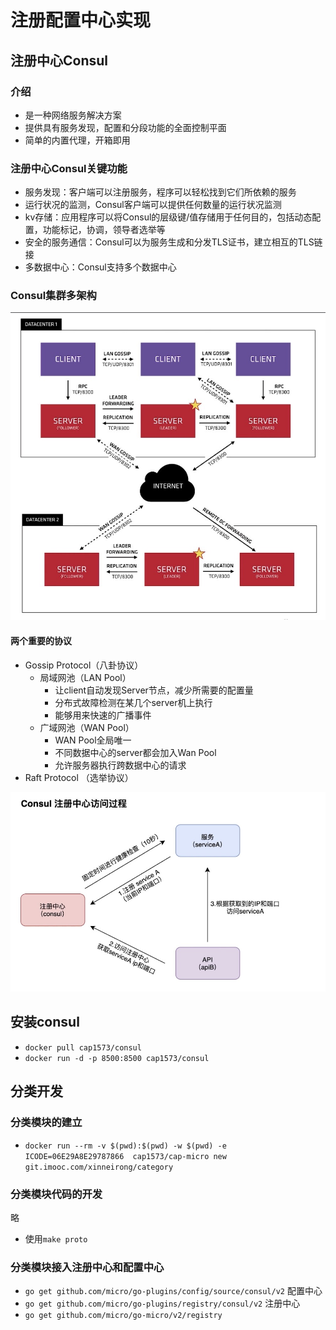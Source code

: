 # 注册配置中心实现

## 注册中心Consul

### 介绍

* 是一种网络服务解决方案
* 提供具有服务发现，配置和分段功能的全面控制平面
* 简单的内置代理，开箱即用

### 注册中心Consul关键功能

* 服务发现：客户端可以注册服务，程序可以轻松找到它们所依赖的服务
* 运行状况的监测，Consul客户端可以提供任何数量的运行状况监测
* kv存储：应用程序可以将Consul的层级键/值存储用于任何目的，包括动态配置，功能标记，协调，领导者选举等
* 安全的服务通信：Consul可以为服务生成和分发TLS证书，建立相互的TLS链接
* 多数据中心：Consul支持多个数据中心

### Consul集群多架构

![](./img/consul集群.jpg)

#### 两个重要的协议

* Gossip Protocol（八卦协议）
  * 局域网池（LAN Pool）
    * 让client自动发现Server节点，减少所需要的配置量
    * 分布式故障检测在某几个server机上执行
    * 能够用来快速的广播事件
  * 广域网池（WAN Pool）
    * WAN Pool全局唯一
    * 不同数据中心的server都会加入Wan Pool
    * 允许服务器执行跨数据中心的请求
* Raft Protocol （选举协议）

![](./img/consul访问过程.jpg)

## 安装consul

* `docker pull cap1573/consul`
* `docker run -d -p 8500:8500 cap1573/consul`

## 分类开发

### 分类模块的建立

* `docker run --rm -v $(pwd):$(pwd) -w $(pwd) -e ICODE=06E29A8E29787866  cap1573/cap-micro new git.imooc.com/xinneirong/category`

### 分类模块代码的开发

略

* 使用`make proto`

### 分类模块接入注册中心和配置中心

* `go get github.com/micro/go-plugins/config/source/consul/v2` 配置中心
* `go get github.com/micro/go-plugins/registry/consul/v2` 注册中心
* `go get github.com/micro/go-micro/v2/registry`



